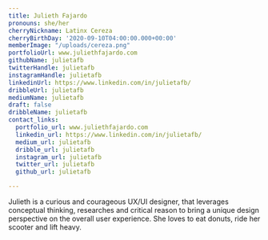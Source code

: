 ```yaml
---
title: Julieth Fajardo
pronouns: she/her
cherryNickname: Latinx Cereza
cherryBirthDay: '2020-09-10T04:00:00.000+00:00'
memberImage: "/uploads/cereza.png"
portfolioUrl: www.juliethfajardo.com
githubName: julietafb
twitterHandle: julietafb
instagramHandle: julietafb
linkedinUrl: https://www.linkedin.com/in/julietafb/
dribbleUrl: julietafb
mediumName: julietafb
draft: false
dribbleName: julietafb
contact_links:
  portfolio_url: www.juliethfajardo.com
  linkedin_url: https://www.linkedin.com/in/julietafb/
  medium_url: julietafb
  dribble_url: julietafb
  instagram_url: julietafb
  twitter_url: julietafb
  github_url: julietafb

---
```

Julieth is a curious and courageous UX/UI designer, that leverages conceptual thinking, researches and critical reason to bring a unique design perspective on the overall user experience. She loves to eat donuts, ride her scooter and lift heavy.